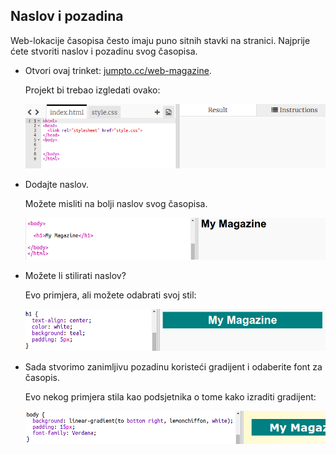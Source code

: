 ## Naslov i pozadina

Web-lokacije časopisa često imaju puno sitnih stavki na stranici. Najprije ćete stvoriti naslov i pozadinu svog časopisa.

+ Otvori ovaj trinket: <a href="http://jumpto.cc/web-magazine" target="_blank">jumpto.cc/web-magazine</a>.
    
    Projekt bi trebao izgledati ovako:
    
    ![screenshot](images/magazine-starter.png)

+ Dodajte naslov.
    
    Možete misliti na bolji naslov svog časopisa.
    
    ![screenshot](images/magazine-heading.png)

+ Možete li stilirati naslov?
    
    Evo primjera, ali možete odabrati svoj stil:
    
    ![screenshot](images/magazine-heading-style.png)

+ Sada stvorimo zanimljivu pozadinu koristeći gradijent i odaberite font za časopis.
    
    Evo nekog primjera stila kao podsjetnika o tome kako izraditi gradijent:
    
    ![screenshot](images/magazine-background.png)